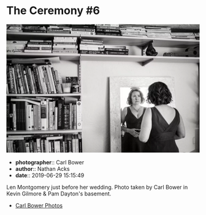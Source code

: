 # The Ceremony #6

![Len Montgomery just before her wedding](assets/2019-06-29-set-1-the-ceremony-06.webp)

* **photographer**:: Carl Bower  
* **author**:: Nathan Acks  
* **date**:: 2019-06-29 15:15:49

Len Montgomery just before her wedding. Photo taken by Carl Bower in Kevin Gilmore & Pam Dayton's basement.

* [Carl Bower Photos](https://carlbowerphotos.com)
